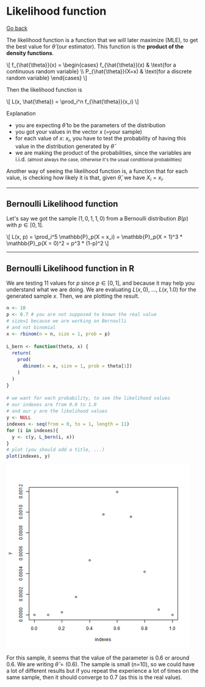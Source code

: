 # Likelihood function

[Go back](../index.md#estimators-and-likelihood)

The likelihood function is a function that we will later maximize (MLE), to get the best value for $\hat{\theta}$ (our estimator). This function is the **product of the density functions**.

<div>
\[
f_{\hat{\theta}}(x) = \begin{cases}
f_{\hat{\theta}}(x) & \text{for a continuous random variable} \\
P_{\hat{\theta}}(X=x) & \text{for a discrete random variable}
\end{cases}
\]
</div>

Then the likelihood function is

<div>
\[
L(x, \hat{\theta}) = \prod_i^n f_{\hat{\theta}}(x_i)
\]
</div>

Explanation

* you are expecting $\hat{\theta}$ to be the parameters of the distribution
* you got your values in the vector $x$ (=your sample)
* for each value of $x$: $x_i$, you have to test the probability of having this value in the distribution generated by $\hat{\theta}$
* we are making the product of the probabilities, since the variables are i.i.d. <small>(almost always the case, otherwise it's the usual conditional probabilities)</small>

Another way of seeing the likelihood function is, a function that for each value, is checking how likely it is that, given $\hat\theta$, we have $X_i = x_i$.

<hr class="sr">

## Bernoulli Likelihood function

Let's say we got the sample $(1,0,1,1,0)$ from a Bernoulli distribution $B(p)$ with $p \in [0,1]$.

<div>
\[
L(x, p) = \prod_i^5 \mathbb{P}_p(X = x_i)
= \mathbb{P}_p(X = 1)^3 * \mathbb{P}_p(X = 0)^2
= p^3 * (1-p)^2
\]
</div>

<hr class="sl">

## Bernoulli Likelihood function in R

We are testing 11 values for $p$ since $p \in [0,1]$, and because it may help you understand what we are doing. We are evaluating $L(x, 0),\ ...,\ L(x, 1.0)$ for the generated sample $x$. Then, we are plotting the result.

```r
n <- 10
p <- 0.7 # you are not supposed to known the real value
# size=1 because we are working on Bernoulli
# and not binomial
x <- rbinom(n = n, size = 1, prob = p)

L_bern <- function(theta, x) {
  return(
    prod(
      dbinom(x = x, size = 1, prob = theta[1])
    )
  )
}

# we want for each probability, to see the likelihood values
# our indexes are from 0.0 to 1.0
# and our y are the likelihood values
y <- NULL
indexes <- seq(from = 0, to = 1, length = 11)
for (i in indexes){
  y <- c(y, L_bern(i, x))
}
# plot (you should add a title, ...)
plot(indexes, y)
```

![Likelihood Bernoulli in R - result](images/l_bern.png)

For this sample, it seems that the value of the parameter is $0.6$ or around $0.6$. We are writing $\hat{\theta} = (0.6)$. The sample is small (n=10), so we could have a lot of different results but if you repeat the experience a lot of times on the same sample, then it should converge to $0.7$ (as this is the real value).